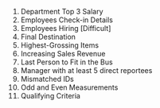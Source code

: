 1. Department Top 3 Salary
2. Employees Check-in Details
3. Employees Hiring [Difficult]
4. Final Destination
5. Highest-Grossing Items
6. Increasing Sales Revenue
7. Last Person to Fit in the Bus
8. Manager with at least 5 direct reportees
9. Mismatched IDs
10. Odd and Even Measurements
11. Qualifying Criteria